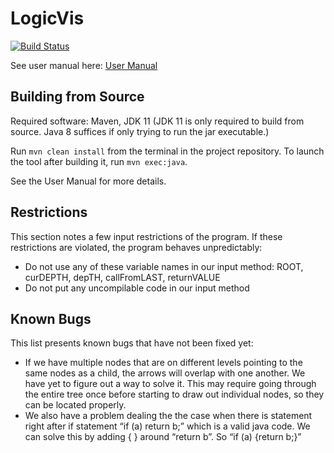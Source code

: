 # LogicVis

[![Build Status](https://travis-ci.org/orenjina/LogicVis.svg?branch=master)](https://travis-ci.org/orenjina/LogicVis)

See user manual here:
[User Manual](/User%20Manual.pdf)

<h2>Building from Source</h2>

Required software: Maven, JDK 11 (JDK 11 is only required to build from source. Java 8 suffices if only trying to run the jar executable.)

Run `mvn clean install` from the terminal in the project repository.
To launch the tool after building it, run `mvn exec:java`.

See the User Manual for more details.

<h2>Restrictions</h2>

This section notes a few input restrictions of the program. If these restrictions are violated, the program behaves unpredictably:
- Do not use any of these variable names in our input method:    ROOT, curDEPTH, depTH, callFromLAST, returnVALUE   
- Do not put any uncompilable code in our input method

<h2>Known Bugs</h2>

This list presents known bugs that have not been fixed yet:
- If we have multiple nodes that are on different levels pointing to the same nodes as a child, the arrows will overlap with one another. We have yet to figure out a way to solve it. This may require going through the entire tree once before starting to draw out individual nodes, so they can be located properly.
- We also have a problem dealing the the case when there is statement right after if statement “if (a) return b;” which is a valid java code. We can solve this by adding { } around “return b”. So “if (a) {return b;}”
